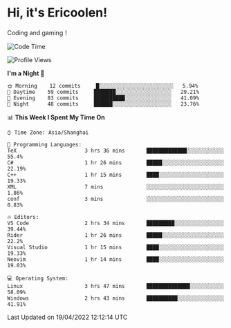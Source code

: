 # Hi, it's Ericoolen!
Coding and gaming！

<!--START_SECTION:waka-->
![Code Time](http://img.shields.io/badge/Code%20Time-210%20hrs%202%20mins-blue)

![Profile Views](http://img.shields.io/badge/Profile%20Views-1-blue)

**I'm a Night 🦉** 

```text
🌞 Morning    12 commits     █░░░░░░░░░░░░░░░░░░░░░░░░   5.94% 
🌆 Daytime    59 commits     ███████░░░░░░░░░░░░░░░░░░   29.21% 
🌃 Evening    83 commits     ██████████░░░░░░░░░░░░░░░   41.09% 
🌙 Night      48 commits     ██████░░░░░░░░░░░░░░░░░░░   23.76%

```


📊 **This Week I Spent My Time On** 

```text
⌚︎ Time Zone: Asia/Shanghai

💬 Programming Languages: 
TeX                      3 hrs 36 mins       █████████████░░░░░░░░░░░░   55.4% 
C#                       1 hr 26 mins        █████░░░░░░░░░░░░░░░░░░░░   22.19% 
C++                      1 hr 15 mins        ████░░░░░░░░░░░░░░░░░░░░░   19.33% 
XML                      7 mins              ░░░░░░░░░░░░░░░░░░░░░░░░░   1.86% 
conf                     3 mins              ░░░░░░░░░░░░░░░░░░░░░░░░░   0.83%

🔥 Editors: 
VS Code                  2 hrs 34 mins       █████████░░░░░░░░░░░░░░░░   39.44% 
Rider                    1 hr 26 mins        █████░░░░░░░░░░░░░░░░░░░░   22.2% 
Visual Studio            1 hr 15 mins        ████░░░░░░░░░░░░░░░░░░░░░   19.33% 
Neovim                   1 hr 14 mins        ████░░░░░░░░░░░░░░░░░░░░░   19.03%

💻 Operating System: 
Linux                    3 hrs 47 mins       ██████████████░░░░░░░░░░░   58.09% 
Windows                  2 hrs 43 mins       ██████████░░░░░░░░░░░░░░░   41.91%

```


 Last Updated on 19/04/2022 12:12:14 UTC
<!--END_SECTION:waka-->

